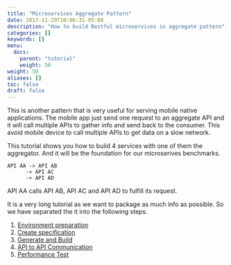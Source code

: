 ```yaml
---
title: "Microservices Aggregate Pattern"
date: 2017-11-29T10:06:31-05:00
description: "How to build Restful microservices in aggregate pattern"
categories: []
keywords: []
menu:
  docs:
    parent: "tutorial"
    weight: 50
weight: 50
aliases: []
toc: false
draft: false
---
```



This is another pattern that is very useful for serving mobile native applications. The mobile
app just send one request to an aggregate API and it will call multiple APIs to gather info
and send back to the consumer. This avoid mobile device to call multiple APIs to get data on a
slow network. 

This tutorial shows you how to build 4 services with one of them the aggregator. And it will
be the foundation for our microserives benchmarks.

```
API AA -> API AB
      -> API AC
      -> API AD
```

API AA calls API AB, API AC and API AD to fulfill its request.


It is a very long tutorial as we want to package as much info as possible. So we have
separated the it into the following steps. 

1. [Environment preparation](/tutorial/rest/openapi/ms-aggregate/preparation/)
2. [Create specification](/tutorial/rest/openapi/ms-aggregate/specification/)
3. [Generate and Build](/tutorial/rest/openapi/ms-aggregate/generation/)
4. [API to API Communication](/tutorial/rest/openapi/ms-aggregate/apitoapi/)
5. [Performance Test](/tutorial/rest/openapi/ms-aggregate/performance/)
